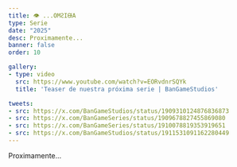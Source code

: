 ```yaml
---
title: 👁 ...OMꙄIᙠA
type: Serie
date: "2025"
desc: Proximamente...
banner: false
order: 10

gallery:
- type: video
  src: https://www.youtube.com/watch?v=EORvdnrSQYk
  title: 'Teaser de nuestra próxima serie | BanGameStudios'

tweets:
- src: https://x.com/BanGameStudios/status/1909310124876836873
- src: https://x.com/BanGameSeries/status/1909678827455869080
- src: https://x.com/BanGameSeries/status/1910078819353919651
- src: https://x.com/BanGameStudios/status/1911531091162280449
---
```

Proximamente...